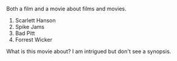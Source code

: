 Both a film and a movie about films and movies. 

1. Scarlett Hanson
2. Spike Jams
3. Bad Pitt
4. Forrest Wicker

What is this movie about? I am intrigued but don't see a synopsis.